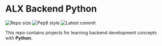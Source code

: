 # ALX Backend Python

![Repo size](https://img.shields.io/github/repo-size/jobootwori/alx-backend-python)
![Pep8 style](https://img.shields.io/badge/PEP8-style%20guide-purple?style=round-square)
![Latest commit](https://img.shields.io/github/last-commit/jobootwori/alx-backend-python/main?style=round-square)

This repo contains projects for learning backend development concepts with __Python__.
